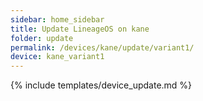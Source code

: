```yaml
---
sidebar: home_sidebar
title: Update LineageOS on kane
folder: update
permalink: /devices/kane/update/variant1/
device: kane_variant1
---
```

{% include templates/device_update.md %}
